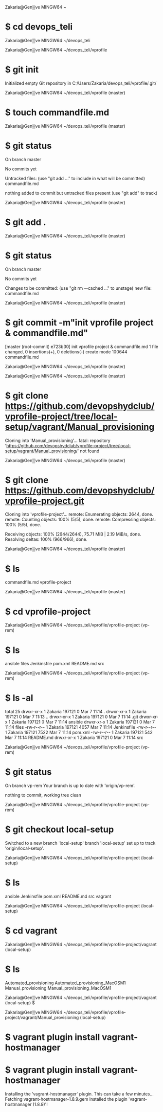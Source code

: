 Zakaria@Gen▒ve MINGW64 ~
# $ cd devops_teli

Zakaria@Gen▒ve MINGW64 ~/devops_teli

Zakaria@Gen▒ve MINGW64 ~/devops_teli/vprofile
# $ git init
Initialized empty Git repository in C:/Users/Zakaria/devops_teli/vprofile/.git/

Zakaria@Gen▒ve MINGW64 ~/devops_teli/vprofile (master)
# $ touch commandfile.md

Zakaria@Gen▒ve MINGW64 ~/devops_teli/vprofile (master)
# $ git status
On branch master

No commits yet

Untracked files:
  (use "git add <file>..." to include in what will be committed)
        commandfile.md

nothing added to commit but untracked files present (use "git add" to track)

Zakaria@Gen▒ve MINGW64 ~/devops_teli/vprofile (master)
# $ git add .

Zakaria@Gen▒ve MINGW64 ~/devops_teli/vprofile (master)
# $ git status
On branch master

No commits yet

Changes to be committed:
  (use "git rm --cached <file>..." to unstage)
        new file:   commandfile.md


Zakaria@Gen▒ve MINGW64 ~/devops_teli/vprofile (master)
# $ git commit -m"init vprofile project & commandfile.md"
[master (root-commit) e723b30] init vprofile project & commandfile.md
 1 file changed, 0 insertions(+), 0 deletions(-)
 create mode 100644 commandfile.md

Zakaria@Gen▒ve MINGW64 ~/devops_teli/vprofile (master)

Zakaria@Gen▒ve MINGW64 ~/devops_teli/vprofile (master)
# $ git clone https://github.com/devopshydclub/vprofile-project/tree/local-setup/vagrant/Manual_provisioning
Cloning into 'Manual_provisioning'...
fatal: repository 'https://github.com/devopshydclub/vprofile-project/tree/local-setup/vagrant/Manual_provisioning/' not found

Zakaria@Gen▒ve MINGW64 ~/devops_teli/vprofile (master)
# $ git clone https://github.com/devopshydclub/vprofile-project.git
Cloning into 'vprofile-project'...
remote: Enumerating objects: 2644, done.
remote: Counting objects: 100% (5/5), done.
remote: Compressing objects: 100% (5/5), done.

Receiving objects: 100% (2644/2644), 75.71 MiB | 2.19 MiB/s, done.
Resolving deltas: 100% (966/966), done.

Zakaria@Gen▒ve MINGW64 ~/devops_teli/vprofile (master)
# $ ls
commandfile.md  vprofile-project

Zakaria@Gen▒ve MINGW64 ~/devops_teli/vprofile (master)
# $ cd vprofile-project

Zakaria@Gen▒ve MINGW64 ~/devops_teli/vprofile/vprofile-project (vp-rem)
# $ ls
ansible  files  Jenkinsfile  pom.xml  README.md  src

Zakaria@Gen▒ve MINGW64 ~/devops_teli/vprofile/vprofile-project (vp-rem)
# $ ls -al
total 25
drwxr-xr-x 1 Zakaria 197121    0 Mar  7 11:14 .
drwxr-xr-x 1 Zakaria 197121    0 Mar  7 11:13 ..
drwxr-xr-x 1 Zakaria 197121    0 Mar  7 11:14 .git
drwxr-xr-x 1 Zakaria 197121    0 Mar  7 11:14 ansible
drwxr-xr-x 1 Zakaria 197121    0 Mar  7 11:14 files
-rw-r--r-- 1 Zakaria 197121 4057 Mar  7 11:14 Jenkinsfile
-rw-r--r-- 1 Zakaria 197121 7522 Mar  7 11:14 pom.xml
-rw-r--r-- 1 Zakaria 197121  542 Mar  7 11:14 README.md
drwxr-xr-x 1 Zakaria 197121    0 Mar  7 11:14 src

Zakaria@Gen▒ve MINGW64 ~/devops_teli/vprofile/vprofile-project (vp-rem)
# $ git status
On branch vp-rem
Your branch is up to date with 'origin/vp-rem'.

nothing to commit, working tree clean

Zakaria@Gen▒ve MINGW64 ~/devops_teli/vprofile/vprofile-project (vp-rem)
# $ git checkout local-setup
Switched to a new branch 'local-setup'
branch 'local-setup' set up to track 'origin/local-setup'.

Zakaria@Gen▒ve MINGW64 ~/devops_teli/vprofile/vprofile-project (local-setup)
# $ ls
ansible  Jenkinsfile  pom.xml  README.md  src  vagrant

Zakaria@Gen▒ve MINGW64 ~/devops_teli/vprofile/vprofile-project (local-setup)
# $ cd vagrant

Zakaria@Gen▒ve MINGW64 ~/devops_teli/vprofile/vprofile-project/vagrant (local-setup)
# $ ls
Automated_provisioning  Automated_provisioning_MacOSM1  Manual_provisioning  Manual_provisioning_MacOSM1

Zakaria@Gen▒ve MINGW64 ~/devops_teli/vprofile/vprofile-project/vagrant (local-setup)
$


Zakaria@Gen▒ve MINGW64 ~/devops_teli/vprofile/vprofile-project/vagrant/Manual_provisioning (local-setup)
# $ vagrant plugin install vagrant-hostmanager

# $ vagrant plugin install vagrant-hostmanager
Installing the 'vagrant-hostmanager' plugin. This can take a few minutes...
Fetching vagrant-hostmanager-1.8.9.gem
Installed the plugin 'vagrant-hostmanager (1.8.9)'!

